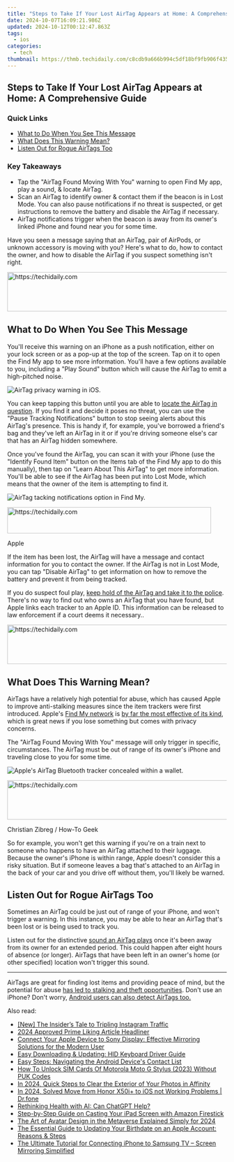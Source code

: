 ```yaml
---
title: "Steps to Take If Your Lost AirTag Appears at Home: A Comprehensive Guide"
date: 2024-10-07T16:09:21.986Z
updated: 2024-10-12T00:12:47.863Z
tags:
  - ios
categories:
  - tech
thumbnail: https://thmb.techidaily.com/c8cdb9a666b994c5df18bf9fb906f435b3e886e46b814d7626bddc0615133ba1.jpg
---
```


## Steps to Take If Your Lost AirTag Appears at Home: A Comprehensive Guide

### Quick Links

* [What to Do When You See This Message](https://ios-unlock.techidaily.com/in-2024-unlocking-iphone-14-passcode-without-a-computer-by-drfone-ios/)
* [What Does This Warning Mean?](https://win-able.techidaily.com/solving-gears-5-game-crashes-a-step-by-step-troubleshooting-guide/)
* [Listen Out for Rogue AirTags Too](https://youtube-clips.techidaily.com/adopt-the-best-practices-of-live-streaming-with-google-meet-youtube/)

### Key Takeaways

* Tap the "AirTag Found Moving With You" warning to open Find My app, play a sound, & locate AirTag.
* Scan an AirTag to identify owner & contact them if the beacon is in Lost Mode. You can also pause notifications if no threat is suspected, or get instructions to remove the battery and disable the AirTag if necessary.
* AirTag notifications trigger when the beacon is away from its owner's linked iPhone and found near you for some time.

 Have you seen a message saying that an AirTag, pair of AirPods, or unknown accessory is moving with you? Here's what to do, how to contact the owner, and how to disable the AirTag if you suspect something isn't right.

<!-- affiliate ads begin -->
<a href="https://aligracehair.sjv.io/c/5597632/2016148/19272" target="_top" id="2016148">
  <img src="//a.impactradius-go.com/display-ad/19272-2016148" border="0" alt="https://techidaily.com" width="728" height="90"/>
</a>
<img height="0" width="0" src="https://aligracehair.sjv.io/i/5597632/2016148/19272" style="position:absolute;visibility:hidden;" border="0" />
<!-- affiliate ads end -->

##  What to Do When You See This Message

 You'll receive this warning on an iPhone as a push notification, either on your lock screen or as a pop-up at the top of the screen. Tap on it to open the Find My app to see more information. You'll have a few options available to you, including a "Play Sound" button which will cause the AirTag to emit a high-pitched noise.

![AirTag privacy warning in iOS.](https://static1.howtogeekimages.com/wordpress/wp-content/uploads/2024/08/img_0168.PNG) 

 You can keep tapping this button until you are able to [locate the AirTag in question](https://fox-boxes.techidaily.com/2024-approved-empower-creatives-with-xps-film-compositions-tools/). If you find it and decide it poses no threat, you can use the "Pause Tracking Notifications" button to stop seeing alerts about this AirTag's presence. This is handy if, for example, you've borrowed a friend's bag and they've left an AirTag in it or if you're driving someone else's car that has an AirTag hidden somewhere.

 Once you've found the AirTag, you can scan it with your iPhone (use the "Identify Found Item" button on the Items tab of the Find My app to do this manually), then tap on "Learn About This AirTag" to get more information. You'll be able to see if the AirTag has been put into Lost Mode, which means that the owner of the item is attempting to find it.

![AirTag tacking notifications option in Find My.](https://static1.howtogeekimages.com/wordpress/wp-content/uploads/2024/08/screenshot-2024-08-06-at-13-46-48.png) 

<!-- affiliate ads begin -->
<a href="https://bluettius.sjv.io/c/5597632/2139114/17108" target="_top" id="2139114">
  <img src="//a.impactradius-go.com/display-ad/17108-2139114" border="0" alt="https://techidaily.com" width="468" height="60"/>
</a>
<img height="0" width="0" src="https://bluettius.sjv.io/i/5597632/2139114/17108" style="position:absolute;visibility:hidden;" border="0" />
<!-- affiliate ads end -->

Apple

 If the item has been lost, the AirTag will have a message and contact information for you to contact the owner. If the AirTag is not in Lost Mode, you can tap "Disable AirTag" to get information on how to remove the battery and prevent it from being tracked.

 If you do suspect foul play, [keep hold of the AirTag and take it to the police](https://screen-video-capture.techidaily.com/updated-in-2024-streaming-tools-duel-go-with-obs-or-shadowplay/). There's no way to find out who owns an AirTag that you have found, but Apple links each tracker to an Apple ID. This information can be released to law enforcement if a court deems it necessary..

<!-- affiliate ads begin -->
<a href="https://ephamedtechinc.pxf.io/c/5597632/2137228/26400" target="_top" id="2137228">
  <img src="//a.impactradius-go.com/display-ad/26400-2137228" border="0" alt="https://techidaily.com" width="728" height="90"/>
</a>
<img height="0" width="0" src="https://ephamedtechinc.pxf.io/i/5597632/2137228/26400" style="position:absolute;visibility:hidden;" border="0" />
<!-- affiliate ads end -->

##  What Does This Warning Mean?

 AirTags have a relatively high potential for abuse, which has caused Apple to improve anti-stalking measures since the item trackers were first introduced. Apple's [Find My network](https://youtube-lab.techidaily.com/24-the-creators-guide-to-the-top-9-affordable-video-editing-apps/) is [by far the most effective of its kind](https://facebook-video-footage.techidaily.com/new-two-sides-to-every-story-how-to-create-balanced-reaction-videos-on-youtube-2-pov-approach/), which is great news if you lose something but comes with privacy concerns.

 The "AirTag Found Moving With You" message will only trigger in specific, circumstances. The AirTag must be out of range of its owner's iPhone and traveling close to you for some time.

![Apple's AirTag Bluetooth tracker concealed within a wallet.](https://static1.howtogeekimages.com/wordpress/wp-content/uploads/2024/05/apple-airtag-wallet-pocket.jpg) 

<!-- affiliate ads begin -->
<a href="https://aligracehair.sjv.io/c/5597632/2036501/19272" target="_top" id="2036501">
  <img src="//a.impactradius-go.com/display-ad/19272-2036501" border="0" alt="https://techidaily.com" width="728" height="90"/>
</a>
<img height="0" width="0" src="https://aligracehair.sjv.io/i/5597632/2036501/19272" style="position:absolute;visibility:hidden;" border="0" />
<!-- affiliate ads end -->

Christian Zibreg / How-To Geek

 So for example, you won't get this warning if you're on a train next to someone who happens to have an AirTag attached to their luggage. Because the owner's iPhone is within range, Apple doesn't consider this a risky situation. But if someone leaves a bag that's attached to an AirTag in the back of your car and you drive off without them, you'll likely be warned.

##  Listen Out for Rogue AirTags Too

 Sometimes an AirTag could be just out of range of your iPhone, and won't trigger a warning. In this instance, you may be able to hear an AirTag that's been lost or is being used to track you.

 Listen out for the distinctive [sound an AirTag plays](https://www.youtube.com/watch?v=c0TVHPHRjXg) once it's been away from its owner for an extended period. This could happen after eight hours of absence (or longer). AirTags that have been left in an owner's home (or other specified) location won't trigger this sound.

---

 AirTags are great for finding lost items and providing peace of mind, but the potential for abuse [has led to stalking and theft opportunities](https://windows11.techidaily.com/bypassing-windows-login-blockers-with-these-8-steps/). Don't use an iPhone? Don't worry, [Android users can also detect AirTags too.](https://screen-video-capture.techidaily.com/the-ultimate-pcsmartphone-session-recorder/)

<ins class="adsbygoogle"
     style="display:block"
     data-ad-format="autorelaxed"
     data-ad-client="ca-pub-7571918770474297"
     data-ad-slot="1223367746"></ins>

<ins class="adsbygoogle"
     style="display:block"
     data-ad-client="ca-pub-7571918770474297"
     data-ad-slot="8358498916"
     data-ad-format="auto"
     data-full-width-responsive="true"></ins>

<span class="atpl-alsoreadstyle">Also read:</span>
<div><ul>
<li><a href="https://instagram-videos.techidaily.com/new-the-insiders-tale-to-tripling-instagram-traffic/"><u>[New] The Insider’s Tale to Tripling Instagram Traffic</u></a></li>
<li><a href="https://fox-helps.techidaily.com/2024-approved-prime-liking-article-headliner/"><u>2024 Approved Prime Liking Article Headliner</u></a></li>
<li><a href="https://os-tips.techidaily.com/connect-your-apple-device-to-sony-display-effective-mirroring-solutions-for-the-modern-user/"><u>Connect Your Apple Device to Sony Display: Effective Mirroring Solutions for the Modern User</u></a></li>
<li><a href="https://driver-download.techidaily.com/easy-downloading-and-updating-hid-keyboard-driver-guide/"><u>Easy Downloading & Updating: HID Keyboard Driver Guide</u></a></li>
<li><a href="https://os-tips.techidaily.com/easy-steps-navigating-the-android-devices-contact-list/"><u>Easy Steps: Navigating the Android Device's Contact List</u></a></li>
<li><a href="https://sim-unlock.techidaily.com/how-to-unlock-sim-cards-of-motorola-moto-g-stylus-2023-without-puk-codes-by-drfone-android/"><u>How To Unlock SIM Cards Of Motorola Moto G Stylus (2023) Without PUK Codes</u></a></li>
<li><a href="https://extra-guidance.techidaily.com/in-2024-quick-steps-to-clear-the-exterior-of-your-photos-in-affinity/"><u>In 2024, Quick Steps to Clear the Exterior of Your Photos in Affinity</u></a></li>
<li><a href="https://android-transfer.techidaily.com/in-2024-solved-move-from-honor-x50iplus-to-ios-not-working-problems-drfone-by-drfone-transfer-from-android-transfer-from-android/"><u>In 2024, Solved Move from Honor X50i+ to iOS not Working Problems | Dr.fone</u></a></li>
<li><a href="https://tech-revival.techidaily.com/rethinking-health-with-ai-can-chatgpt-help/"><u>Rethinking Health with AI: Can ChatGPT Help?</u></a></li>
<li><a href="https://os-tips.techidaily.com/step-by-step-guide-on-casting-your-ipad-screen-with-amazon-firestick/"><u>Step-by-Step Guide on Casting Your iPad Screen with Amazon Firestick</u></a></li>
<li><a href="https://article-tips.techidaily.com/the-art-of-avatar-design-in-the-metaverse-explained-simply-for-2024/"><u>The Art of Avatar Design in the Metaverse Explained Simply for 2024</u></a></li>
<li><a href="https://os-tips.techidaily.com/the-essential-guide-to-updating-your-birthdate-on-an-apple-account-reasons-and-steps/"><u>The Essential Guide to Updating Your Birthdate on an Apple Account: Reasons & Steps</u></a></li>
<li><a href="https://os-tips.techidaily.com/the-ultimate-tutorial-for-connecting-iphone-to-samsung-tv-screen-mirroring-simplified/"><u>The Ultimate Tutorial for Connecting iPhone to Samsung TV – Screen Mirroring Simplified</u></a></li>
</ul></div>


